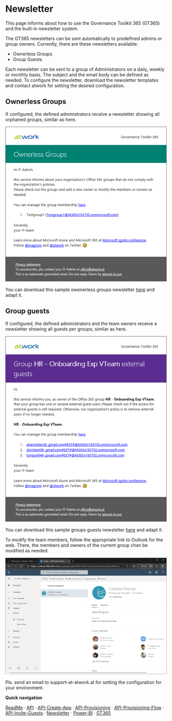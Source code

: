 # Newsletter

This page informs about how to use the Governance Toolkit 365 (GT365) and the built-in newsletter system.

The GT365 newsletters can be sent automatically to predefined admins or group owners. Currently, there are these newsletters available:

- Ownerless Groups
- Group Guests

Each newsletter can be sent to a group of Administrators on a daily, weekly or monthly basis. The subject and the email body can be defined as needed. To configure the newsletter, download the newsletter templates and contact atwork for setting the desired configuration.

## Ownerless Groups

If configured, the defined administrators receive a newsletter showing all orphaned groups, similar as here.

[![link](./images/newsletter-1.png)](./images/newsletter-1.png "Click to enlarge")

You can download this sample owenerless groups newsletter [here](./newsletter/OwnerlessGroups.html) and adapt it.

## Group guests

If configured, the defined administrators and the team owners receive a newsletter showing all guests per groups, similar as here.

[![link](./images/newsletter-2.png)](./images/newsletter-2.png "Click to enlarge")

You can download this sample groups guests newsletter [here](./newsletter/GroupGuests.html) and adapt it.

To modify the team members, follow the appropriate link to Outlook for the web. There, the members and owners of the current group chan be modified as needed.

[![link](./images/newsletter-3.png)](./images/newsletter-3.png "Click to enlarge")

Pls. send an email to support-at-atwork.at for setting the configuration for your environment.

**Quick navigation**

[ReadMe](https://github.com/delegate365/GovernanceToolkit365/) &middot; [API](./API.md) &middot; [API-Create-App](./API-create-app.md) &middot; [API-Provisioning](./API-provisioning.md) &middot; [API-Provisioning-Flow](./API-provisioning-flow.md) &middot; [API-Invite-Guests](./API-invite-guest.md) &middot; [Newsletter](./newsletter.md) &middot; [Power-BI](./power-bi.md) &middot; [GT365](https://governancetoolkit365.com/)

